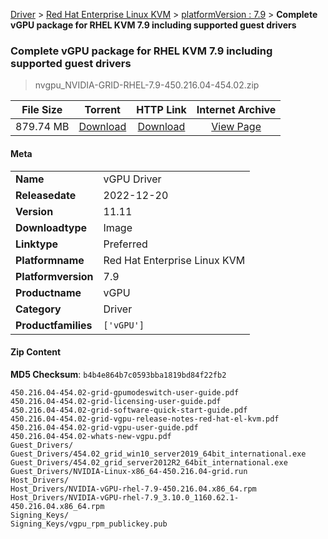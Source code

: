 
[Driver](/README.md)  >  [Red Hat Enterprise Linux KVM](/index/Driver/Red_Hat_Enterprise_Linux_KVM.md)  >  [platformVersion : 7.9](/index/Driver/Red_Hat_Enterprise_Linux_KVM/7.9.md)  >  **Complete vGPU package for RHEL KVM 7.9 including supported guest drivers**


###    Complete vGPU package for RHEL KVM 7.9 including supported guest drivers

> nvgpu_NVIDIA-GRID-RHEL-7.9-450.216.04-454.02.zip   


| **File Size** | **Torrent**  | **HTTP Link** | **Internet Archive** |
|:-------------:|:------------:|:-------------:|:--------------------:|
| 879.74 MB |  [Download](https://archive.org/download/nvgpu_NVIDIA-GRID-RHEL-7.9-450.216.04-454.02.zip/nvgpu_NVIDIA-GRID-RHEL-7.9-450.216.04-454.02.zip_archive.torrent)       | [Download](https://archive.org/compress/nvgpu_NVIDIA-GRID-RHEL-7.9-450.216.04-454.02.zip) | [View Page](https://archive.org/details/nvgpu_NVIDIA-GRID-RHEL-7.9-450.216.04-454.02.zip)       |

#### Meta

<table>
<tr><td><strong>Name</strong></td><td>vGPU Driver</td></tr>
<tr><td><strong>Releasedate</strong></td><td>2022-12-20</td></tr>
<tr><td><strong>Version</strong></td><td>11.11</td></tr>
<tr><td><strong>Downloadtype</strong></td><td>Image</td></tr>
<tr><td><strong>Linktype</strong></td><td>Preferred</td></tr>
<tr><td><strong>Platformname</strong></td><td>Red Hat Enterprise Linux KVM</td></tr>
<tr><td><strong>Platformversion</strong></td><td>7.9</td></tr>
<tr><td><strong>Productname</strong></td><td>vGPU</td></tr>
<tr><td><strong>Category</strong></td><td>Driver</td></tr>
<tr><td><strong>Productfamilies</strong></td><td><code>['vGPU']</code></td></tr>
</table>

#### Zip Content

**MD5 Checksum**: `b4b4e864b7c0593bba1819bd84f22fb2`

```text
450.216.04-454.02-grid-gpumodeswitch-user-guide.pdf
450.216.04-454.02-grid-licensing-user-guide.pdf
450.216.04-454.02-grid-software-quick-start-guide.pdf
450.216.04-454.02-grid-vgpu-release-notes-red-hat-el-kvm.pdf
450.216.04-454.02-grid-vgpu-user-guide.pdf
450.216.04-454.02-whats-new-vgpu.pdf
Guest_Drivers/
Guest_Drivers/454.02_grid_win10_server2019_64bit_international.exe
Guest_Drivers/454.02_grid_server2012R2_64bit_international.exe
Guest_Drivers/NVIDIA-Linux-x86_64-450.216.04-grid.run
Host_Drivers/
Host_Drivers/NVIDIA-vGPU-rhel-7.9-450.216.04.x86_64.rpm
Host_Drivers/NVIDIA-vGPU-rhel-7.9_3.10.0_1160.62.1-450.216.04.x86_64.rpm
Signing_Keys/
Signing_Keys/vgpu_rpm_publickey.pub
```